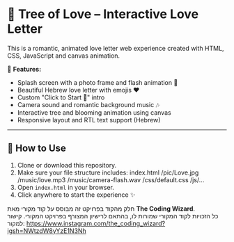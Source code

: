 # 💌 Tree of Love – Interactive Love Letter

This is a romantic, animated love letter web experience created with HTML, CSS, JavaScript and canvas animation.

🌸 **Features:**
- Splash screen with a photo frame and flash animation 📸
- Beautiful Hebrew love letter with emojis ❤️
- Custom "Click to Start 💖" intro
- Camera sound and romantic background music 🎶
- Interactive tree and blooming animation using canvas
- Responsive layout and RTL text support (Hebrew)

---

## 🚀 How to Use

1. Clone or download this repository.
2. Make sure your file structure includes: index.html /pic/Love.jpg /music/love.mp3 /music/camera-flash.wav /css/default.css /js/...
3. Open `index.html` in your browser.
4. Click anywhere to start the experience ✨

חלק מהקוד בפרויקט זה מבוסס על קוד מקורי מאת **The Coding Wizard**.  
כל הזכויות לקוד המקורי שמורות לו, בהתאם לרישיון המצורף בפרויקט המקורי.
 קישור למקור: https://www.instagram.com/the_coding_wizard?igsh=NWtzdW8yYzE1N3Nh  
